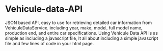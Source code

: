 # Vehicule-data-API
JSON based API, easy to use for retrieving detailed car information from VehiculeDataService, including year, make, model, full model name, production end, and entire car specifications. Using Vehicule Data API is as simple as including a javascript file, It all about including a simple javascript file and few lines of code in your html page.
